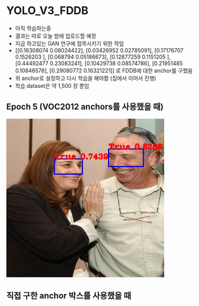 # YOLO_V3_FDDB
* 아직 학습하는중
* 결과는 따로 오늘 밤에 업로드할 예정
* 지금 하고있는 GAN 연구에 접목시키기 위한 작업
* [[0.16308074 0.08024422], [0.03426952 0.02785091], [0.17176707 0.1526203 ], [0.068794   0.05186673], [0.12877259 0.1151205 ], [0.44492477 0.23083241], [0.10429738 0.08574786], [0.21951485 0.10846578], [0.29080772 0.16321221]] 로 FDDB에 대한 anchor를 구했음
* 위 anchor로 설정하고 다시 학습을 해야함 (집에서 이어서 진행)
* 학습 dataset은 약 1,500 장 뿐임

## Epoch 5 (VOC2012 anchors를 사용했을 때)
![img ](https://github.com/Kimyuhwanpeter/YOLO_V3_FDDB/blob/main/500_2.jpg)

## 직접 구한 anchor 박스를 사용했을 때
